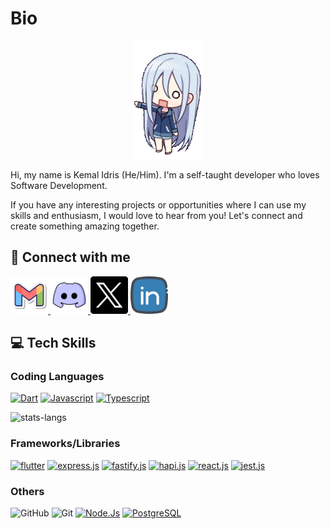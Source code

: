 # Bio

[homepage-dart]: https://dart.dev
[homepage-js]: https://developer.mozilla.org/en-US/docs/Web/JavaScript
[homepage-ts]: https://www.typescriptlang.org
[homepage-flutter]: https://flutter.dev
[homepage-express]: https://expressjs.com
[homepage-fastify]: https://fastify.dev
[homepage-hapi]: https://hapi.dev
[homepage-react]: https://react.dev
[homepage-jest]: https://jestjs.io
[homepage-node]: https://nodejs.org
[homepage-postgresql]: https://www.postgresql.org

<p align="center">
  <img
    src="assets/images/sticker_pjsk_kanadeYoisaki_wave.gif"
    alt="sticker"
  />
</p>

Hi, my name is Kemal Idris (He/Him). I'm a self-taught developer who loves
Software Development.

If you have any interesting projects or opportunities where I can use my skills
and enthusiasm, I would love to hear from you! Let's connect and create
something amazing together.

## 🤝 Connect with me

<a href="mailto:keidscode@gmail.com">
  <img 
    src="assets/icons/gmail-logo.png" 
    alt="keidscode@gmail.com"
    width="60px"
  />
</a>
<a href="https://discordapp.com/users/1027789230069518346">
  <img
    src="assets/icons/discord-logo.png" 
    alt="@keids_id on Discord"
    width="60px"
  />
</a>
<a href="https://twitter.com/keids_id">
  <img
    src="assets/icons/twitter-x-new-logo.png" 
    alt="@keids_id on Twitter"
    width="60px"
  />
</a>
<a href="https://www.linkedin.com/in/keidsid/">
  <img
    src="assets/icons/linkedin-logo.png" 
    alt="@keidsid on LinkedIn"
    width="60px"
  />
</a>

## 💻 Tech Skills

### Coding Languages

[![Dart](https://img.shields.io/badge/Dart-red?style=flat&logo=dart&logoColor=2cb8f7&labelColor=333333&color=01579b)][homepage-dart]
[![Javascript](https://img.shields.io/badge/Javascript-red?style=flat&logo=javascript&labelColor=333333&color=F7DF1E)][homepage-js]
[![Typescript](https://img.shields.io/badge/Typescript-red?style=flat&logo=typescript&labelColor=333333&color=3178c6)][homepage-ts]

![stats-langs](https://github-readme-stats.vercel.app/api/top-langs/?username=KeidsID&layout=compact&exclude_repo=keidsid.github.io,dicoding-flutter-story-app-web-build&theme=dracula)

### Frameworks/Libraries

[![flutter](https://img.shields.io/badge/Dart-Flutter-red?style=flat&logo=flutter&logoColor=2cb8f7&labelColor=333333&color=01579b)][homepage-flutter]
[![express.js](https://img.shields.io/badge/Node.js-Express-red?style=flat&labelColor=333333&color=6b6b73&logo=express)][homepage-express]
[![fastify.js](https://img.shields.io/badge/Node.js-Fastify-red?style=flat&labelColor=333333&color=ffffff&logo=fastify)][homepage-fastify]
[![hapi.js](https://img.shields.io/badge/Node.js-Hapi-red?style=flat&labelColor=333333&color=6b6b73&logo=hapi)][homepage-hapi]
[![react.js](https://img.shields.io/badge/Javascript-React-red?style=flat&labelColor=333333&color=61dafb&logo=react)][homepage-react]
[![jest.js](https://img.shields.io/badge/Js_test_library-jest-red?style=flat&logo=jest&logoColor=e3648a&labelColor=333333&color=C21325)][homepage-jest]

### Others

![GitHub](https://img.shields.io/badge/GitHub-red?style=flat&logo=gitHub&color=333333)
![Git](https://img.shields.io/badge/Git-red?style=flat&logo=git&labelColor=333333&color=f05032)
[![Node.Js](https://img.shields.io/badge/Node.Js-red?style=flat&logo=nodedotjs&labelColor=333333&color=339933)][homepage-node]
[![PostgreSQL](https://img.shields.io/badge/PostgreSQL-red?style=flat&logo=postgresql&labelColor=333333&color=4169E1)][homepage-postgresql]

<!-- ## 📈 GitHub Stats -->

<!--- https://github.com/anuraghazra/github-readme-stats --->

<!-- ![stats-github](https://github-readme-stats.vercel.app/api?username=KeidsID&show_icons=true&theme=dracula) -->

<!---
KeidsID/KeidsID is a ✨ special ✨ repository because its `README.md` (this file) appears on your GitHub profile.
You can click the Preview link to take a look at your changes.

Here are some ideas to get you started:

- 🔭 I’m currently working on ...
- 🌱 I’m currently learning ...
- 👯 I’m looking to collaborate on ...
- 🤔 I’m looking for help with ...
- 💬 Ask me about ...
- 📫 How to reach me: ...
- 😄 Pronouns: ...
- ⚡ Fun fact: ...
--->
